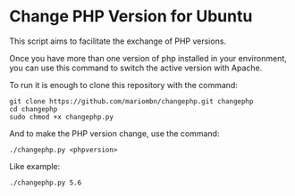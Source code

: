 Change PHP Version for Ubuntu
=============================

This script aims to facilitate the exchange of PHP versions.

Once you have more than one version of php installed in your environment, you can use this command to switch the active version with Apache.

To run it is enough to clone this repository with the command:
```
git clone https://github.com/mariombn/changephp.git changephp
cd changephp
sudo chmod +x changephp.py
```

And to make the PHP version change, use the command:
```
./changephp.py <phpversion>
```

Like example:
```
./changephp.py 5.6
```
